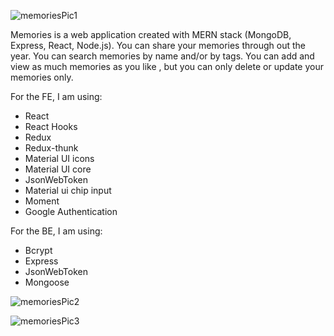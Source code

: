 ![memoriesPic1](https://user-images.githubusercontent.com/89661647/167176929-be0fcc15-606a-49d6-a9fa-77c14ee9aefe.png)





Memories is a web application created with MERN stack (MongoDB, Express, React, Node.js).
You can share your memories through out the year.
You can search memories by name and/or by tags.
You can add and view as much memories as you like , but you can only delete or update your memories only.


For the FE, I am using:
  - React
  - React Hooks
  - Redux
  - Redux-thunk
  - Material UI icons
  - Material UI core
  - JsonWebToken
  - Material ui chip input
  - Moment
  - Google Authentication

For the BE, I am using:
  - Bcrypt
  - Express
  - JsonWebToken
  - Mongoose

 ![memoriesPic2](https://user-images.githubusercontent.com/89661647/167178773-ea4013a0-cef5-45a7-b2a0-72b40c7eef27.png)
 
 ![memoriesPic3](https://user-images.githubusercontent.com/89661647/167178918-894a1276-67f5-4191-aba0-092687cc1b98.png)
